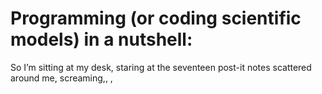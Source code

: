 # Programming (or coding scientific models) in a nutshell:

So I’m sitting at my desk, staring at the seventeen post-it notes scattered around me, screaming,, ,
